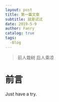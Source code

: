 ```yaml
---
layout: post
title: 第一篇文章
subtitle: 就是试试
date: 2019-5-9
author: Fanry
catalog: true
tags:
  -Blog
---
```


>前人栽树 后人乘凉

# 前言
Just have a try.
